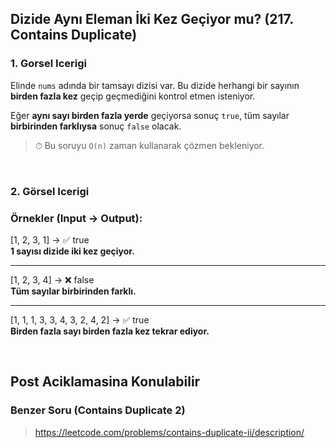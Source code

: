 
## Dizide Aynı Eleman İki Kez Geçiyor mu? (217. Contains Duplicate)

### 1. Gorsel Icerigi

Elinde `nums` adında bir tamsayı dizisi var. Bu dizide herhangi bir sayının **birden fazla kez** geçip geçmediğini kontrol etmen isteniyor.

Eğer **aynı sayı birden fazla yerde** geçiyorsa sonuç `true`, tüm sayılar **birbirinden farklıysa** sonuç `false` olacak.

> ⏱ Bu soruyu `O(n)` zaman kullanarak çözmen bekleniyor. 

<br/>

### 2. Görsel Icerigi

### Örnekler (Input → Output):

[1, 2, 3, 1] → ✅ true  
**1 sayısı dizide iki kez geçiyor.**

---

[1, 2, 3, 4] → ❌ false  
**Tüm sayılar birbirinden farklı.**

---

[1, 1, 1, 3, 3, 4, 3, 2, 4, 2] → ✅ true  
**Birden fazla sayı birden fazla kez tekrar ediyor.**

<br/>

## Post Aciklamasina Konulabilir

### Benzer Soru (Contains Duplicate 2) 
> https://leetcode.com/problems/contains-duplicate-ii/description/